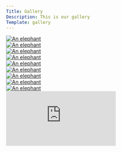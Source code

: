 ```yaml
---
Title: Gallery
Description: This is our gallery
Template: gallery
---
```


<div class="gallery"> 
    <div class="gallery-card">
        <a href="%base_url%/image/Elephant1.jpg" target="_blank">
            <picture>
                <source media="(min-width: 1000px)" srcset="%base_url%/image/Elephant1.jpg?w=999">
                <source media="(min-width: 668px)" srcset="%base_url%/image/Elephant1.jpg?w=900">
                <source media="(min-width: 400px)" srcset="image/Elephant1.jpg?w=667&q=70">
                <img src="%base_url%/image/Elephant1.jpg?w=400&h=400&crop-to-fit" alt="An elephant">
            </picture>
        </a>
    </div>
    <div class="gallery-card">
        <a  href="%base_url%/image/Elephant2.jpg" target="_blank">
            <picture>
                <source media="(min-width: 668px)" srcset="%base_url%/image/Elephant2.jpg?w=1000">
                <source media="(min-width: 400px)" srcset="image/Elephant2.jpg?w=667&q=70">
                <img src="%base_url%/image/Elephant2.jpg?w=400&h=400&crop-to-fit" alt="An elephant">
            </picture>
        </a>
    </div>
    <div>
        <a class="gallery-card" href="%base_url%/image/Elephant3.jpg" target="_blank">
            <picture>
                <source media="(min-width: 668px)" srcset="%base_url%/image/Elephant3.jpg?w=500">
                <source media="(min-width: 400px)" srcset="image/Elephant3.jpg?w=667&q=70">
                <img src="%base_url%/image/Elephant3.jpg?w=400&h=400&crop-to-fit" alt="An elephant">
            </picture>
        </a>
    </div>
    <div>
        <a class="gallery-card" href="%base_url%/image/Elephant4.jpg" target="_blank">
            <picture>
                <source media="(min-width: 668px)" srcset="%base_url%/image/Elephant4.jpg?w=500&q=100">
                <source media="(min-width: 400px)" srcset="image/Elephant4.jpg?w=300">
                <img src="%base_url%/image/Elephant4.jpg?w=400&h=400&crop-to-fit" alt="An elephant">
            </picture>
        </a>
    </div>
    <div>
        <a class="gallery-card" href="%base_url%/image/Elephant5.jpg" target="_blank">
            <picture>
                <source media="(min-width: 668px)" srcset="%base_url%/image/Elephant5.jpg?w=500&q=100">
                <source media="(min-width: 400px)" srcset="image/Elephant5.jpg?w=300">
                <img src="%base_url%/image/Elephant5.jpg?w=400&h=400&crop-to-fit" alt="An elephant">
            </picture>
        </a>
    </div>
    <div>
        <a class="gallery-card" href="%base_url%/image/Elephant6.jpg" target="_blank">
            <picture>
                <source media="(min-width: 668px)" srcset="%base_url%/image/Elephant6.jpg?w=500&q=100">
                <source media="(min-width: 400px)" srcset="image/Elephant6.jpg?w=667&q=70">
                <img src="%base_url%/image/Elephant6.jpg?w=400&h=400&crop-to-fit" alt="An elephant">
            </picture>
        </a>
    </div>
    <div>
        <a class="gallery-card" href="%base_url%/image/Elephant7.jpg" target="_blank">
            <picture>
                <source media="(min-width: 668px)" srcset="%base_url%/image/Elephant7.jpg?w=500&q=100">
                <source media="(min-width: 400px)" srcset="image/Elephant7.jpg?w=667&q=70">
                <img src="%base_url%/image/Elephant7.jpg?w=400&h=400&crop-to-fit" alt="An elephant">
            </picture>
        </a>
    </div>
    <div>
        <a class="gallery-card" href="%base_url%/image/Elephant8.jpg" target="_blank">
            <picture>
                <source media="(min-width: 668px)" srcset="%base_url%/image/Elephant8.jpg?w=1000&q=100">
                <source media="(min-width: 400px)" srcset="image/Elephant8.jpg?w=300&q=70">
                <img src="%base_url%/image/Elephant8.jpg?w=400&h=400&crop-to-fit" alt="An elephant">
            </picture>
        </a>
    </div>
    <div>
        <a class="gallery-card" href="%base_url%/image/Elephant9.jpg" target="_blank">
            <picture>
                <source media="(min-width: 668px)" srcset="%base_url%/image/Elephant9.jpg?w=500&q=100">
                <source media="(min-width: 400px)" srcset="image/Elephant9.jpg?w=667&q=70">
                <img src="%base_url%/image/Elephant9.jpg?w=400&h=400&crop-to-fit" alt="An elephant">
            </picture>
        </a>
    </div>
</div>

<div class="youtube-vid">
    <iframe  src="https://www.youtube.com/embed/EUz0dgPZi6U?si=dkKPvYpx4NiYIoFf" title="YouTube video player" frameborder="0" allowfullscreen></iframe>
</div>

<!-- <picture>
    <a class="gallery-card" href="%base_url%/image/Elephant4.jpg" target="_blank">
        <source media="(min-width: 668px)" srcset="%base_url%/image/Elephant1.jpg?w=1500&h=1700">
        <img src="%base_url%/image/Elephant1.jpg&w=667" alt="An elephant">
    </a>
</picture> -->
